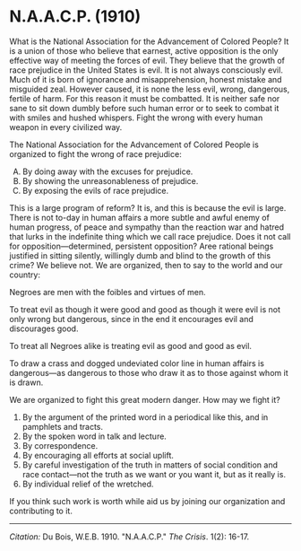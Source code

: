 # N.A.A.C.P. (1910)

What is the National Association for the Advancement of Colored People? It is a union of those who believe that earnest, active opposition is the only effective way of meeting the forces of evil. They believe that the growth of race prejudice in the United States is evil. It is not always consciously evil. Much of it is born of ignorance and misapprehension, honest mistake and misguided zeal. However caused, it is none the less evil, wrong, dangerous, fertile of harm. For this reason it must be combatted. It is neither safe nor sane to sit down dumbly before such human error or to seek to combat it with smiles and hushed whispers. Fight the wrong with every human weapon in every civilized way.  

The National Association for the Advancement of Colored People is organized to fight the wrong of race prejudice:    

<ol type="A">
<li> By doing away with the excuses for prejudice.    
<li> By showing the unreasonableness of prejudice.    
<li> By exposing the evils of race prejudice.
</ol>

This is a large program of reform? It is, and this is because the evil is large. There is not to-day in human affairs a more subtle and awful enemy of human progress, of peace and sympathy than the reaction war and hatred that lurks in the indefinite thing which we call race prejudice. Does it not call for opposition—determined, persistent opposition? Aree rational beings justified in sitting silently, willingly dumb and blind to the growth of this crime? We believe not. We are organized, then to say to the world and our country:  

Negroes are men with the foibles and virtues of men.   

To treat evil as though it were good and good as though it were evil is not only wrong but dangerous, since in the end it encourages evil and discourages good.     

To treat all Negroes alike is treating evil as good and good as evil.     

To draw a crass and dogged undeviated color line in human affairs is dangerous—as dangerous to those who draw it as to those against whom it is drawn.     

We are organized to fight this great modern danger. How may we fight it?     
1. By the argument of the printed word in a periodical like this, and in pamphlets and tracts.    
2. By the spoken word in talk and lecture.    
3. By correspondence.    
4. By encouraging all efforts at social uplift.    
5. By careful investigation of the truth in matters of social condition and race contact—not the truth as we want or you want it, but as it really is.    
6. By individual relief of the wretched.

If you think such work is worth while aid us by joining our organization and contributing to it.

_________________
*Citation:* Du Bois, W.E.B. 1910. "N.A.A.C.P."  *The Crisis*. 1(2): 16-17.